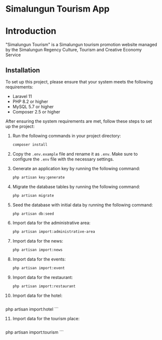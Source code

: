 # Simalungun Tourism App

# Introduction

"Simalungun Tourism" is a Simalungun tourism promotion website
managed by the Simalungun Regency Culture, Tourism and Creative Economy Service

## Installation

To set up this project, please ensure that your system meets the following requirements:

- Laravel 11
- PHP 8.2 or higher
- MySQL 5.7 or higher
- Composer 2.5 or higher

After ensuring the system requirements are met, follow these steps to set up the project:

1. Run the following commands in your project directory:

    ```bash
    composer install
    ```

2. Copy the `.env.example` file and rename it as `.env`. Make sure to configure the `.env` file with the necessary
   settings.
3. Generate an application key by running the following command:

    ```bash
    php artisan key:generate
    ```
    
4. Migrate the database tables by running the following command:

    ```bash
    php artisan migrate
    ```

5. Seed the database with initial data by running the following command:

    ```bash
    php artisan db:seed
    ```

6. Import data for the administrative area:

    ```bash
   php artisan import:administrative-area
    ```

7. Import data for the news:

    ```bash
   php artisan import:news
    ```

8. Import data for the events:  

    ```bash
   php artisan import:event
    ```

9. Import data for the restaurant:

    ```bash
   php artisan import:restaurant
    ```

10. Import data for the hotel:  

    ```bash
   php artisan import:hotel
    ```

11. Import data for the tourism place:  

    ```bash
   php artisan import:tourism
    ```